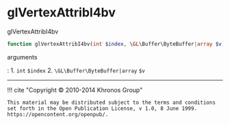 # glVertexAttribI4bv
glVertexAttribI4bv

```php
function glVertexAttribI4bv(int $index, \GL\Buffer\ByteBuffer|array $v) : void
```



arguments

:    1. `int` `$index` 
    2. `\GL\Buffer\ByteBuffer|array` `$v` 



---
     

!!! cite "Copyright © 2010-2014 Khronos Group"

    This material may be distributed subject to the terms and conditions set forth in the Open Publication License, v 1.0, 8 June 1999. https://opencontent.org/openpub/.